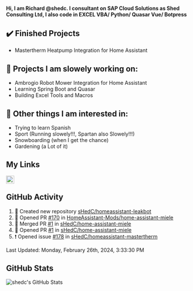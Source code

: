 #### Hi, I am Richard @shedc. I consultant on SAP Cloud Solutions as Shed Consulting Ltd, I also code in EXCEL VBA/ Python/ Quasar Vue/ Botpress

## ✔️ Finished Projects
- Mastertherm Heatpump Integration for Home Assistant

## 👋 Projects I am slowely working on:
- Ambrogio Robot Mower Integration for Home Assistant
- Learning Spring Boot and Quasar
- Building Excel Tools and Macros

## 👀 Other things I am interested in:
- Trying to learn Spanish
- Sport (Running slowely!!!, Spartan also Slowely!!!)
- Snowboarding (when I get the chance)
- Gardening (a Lot of it)

## My Links
[<img align="left" alt="shedc | LinkedIn" width="22px" src="https://cdn.jsdelivr.net/npm/simple-icons@v3/icons/linkedin.svg" />][linkedin]

<br/>

## GitHub Activity
<!--RECENT_ACTIVITY:start-->
1. 📔 Created new repository [sHedC/homeassistant-leakbot](https://github.com/sHedC/homeassistant-leakbot)
2. 💪 Opened PR [#170](https://github.com/HomeAssistant-Mods/home-assistant-miele/pull/170) in [HomeAssistant-Mods/home-assistant-miele](https://github.com/HomeAssistant-Mods/home-assistant-miele)
3. 🎉 Merged PR [#1](https://github.com/sHedC/home-assistant-miele/pull/1) in [sHedC/home-assistant-miele](https://github.com/sHedC/home-assistant-miele)
4. 💪 Opened PR [#1](https://github.com/sHedC/home-assistant-miele/pull/1) in [sHedC/home-assistant-miele](https://github.com/sHedC/home-assistant-miele)
5. ❗️ Opened issue [#178](https://github.com/sHedC/homeassistant-mastertherm/issues/178) in [sHedC/homeassistant-mastertherm](https://github.com/sHedC/homeassistant-mastertherm)
<!--RECENT_ACTIVITY:end-->
<!--RECENT_ACTIVITY:last_update-->
Last Updated: Monday, February 26th, 2024, 3:33:30 PM
<!--RECENT_ACTIVITY:last_update_end-->

## GitHub Stats
<img align="left" alt="shedc's GitHub Stats" src="https://github-readme-stats.vercel.app/api?username=shedc&show_icons=true&hide_title=true" />

[linkedin]: https://www.linkedin.com/in/richard-holmes-3314251/
